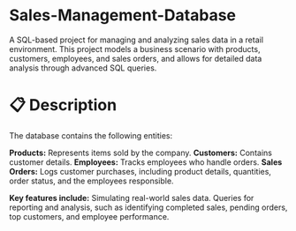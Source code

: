 # Sales-Management-Database
A SQL-based project for managing and analyzing sales data in a retail environment. This project models a business scenario with products, customers, employees, and sales orders, and allows for detailed data analysis through advanced SQL queries.

# 📋 Description
The database contains the following entities:

**Products:** Represents items sold by the company.
**Customers:** Contains customer details.
**Employees:** Tracks employees who handle orders.
**Sales Orders:** Logs customer purchases, including product details, quantities, order status, and the employees responsible.

**Key features include:**
Simulating real-world sales data.
Queries for reporting and analysis, such as identifying completed sales, pending orders, top customers, and employee performance.
